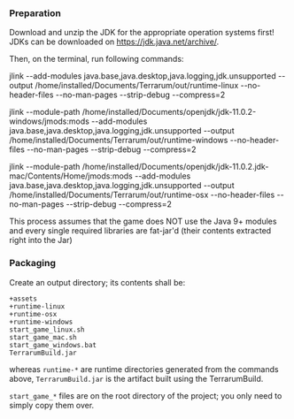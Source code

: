 ### Preparation

Download and unzip the JDK for the appropriate operation systems first! JDKs can be downloaded on https://jdk.java.net/archive/.

Then, on the terminal, run following commands:

jlink --add-modules java.base,java.desktop,java.logging,jdk.unsupported --output /home/installed/Documents/Terrarum/out/runtime-linux --no-header-files --no-man-pages --strip-debug --compress=2

jlink --module-path /home/installed/Documents/openjdk/jdk-11.0.2-windows/jmods:mods  --add-modules java.base,java.desktop,java.logging,jdk.unsupported --output /home/installed/Documents/Terrarum/out/runtime-windows --no-header-files --no-man-pages --strip-debug --compress=2

jlink --module-path /home/installed/Documents/openjdk/jdk-11.0.2.jdk-mac/Contents/Home/jmods:mods  --add-modules java.base,java.desktop,java.logging,jdk.unsupported --output /home/installed/Documents/Terrarum/out/runtime-osx --no-header-files --no-man-pages --strip-debug --compress=2

This process assumes that the game does NOT use the Java 9+ modules and every single required libraries are fat-jar'd (their contents extracted right into the Jar)

### Packaging

Create an output directory; its contents shall be:

```
+assets
+runtime-linux
+runtime-osx
+runtime-windows
start_game_linux.sh
start_game_mac.sh
start_game_windows.bat
TerrarumBuild.jar
```

whereas `runtime-*` are runtime directories generated from the commands above, `TerrarumBuild.jar` is the artifact built using the TerrarumBuild.

`start_game_*` files are on the root directory of the project; you only need to simply copy them over.